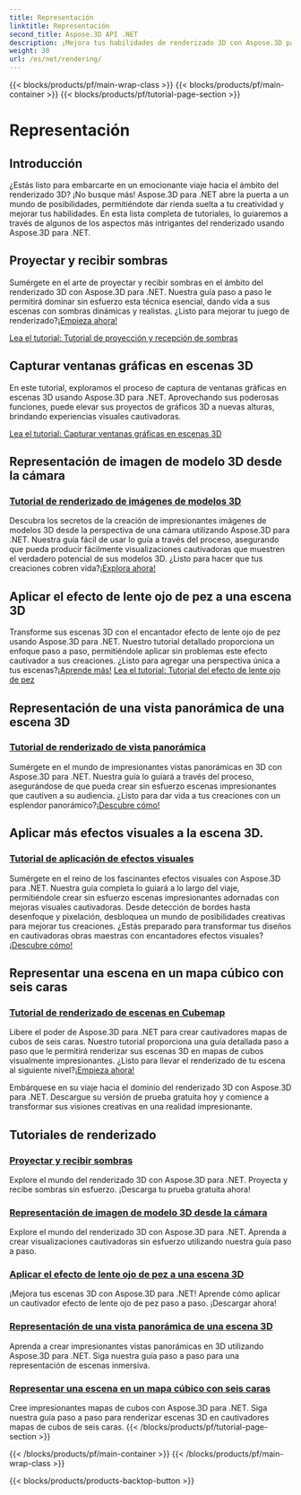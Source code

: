 ```yaml
---
title: Representación
linktitle: Representación
second_title: Aspose.3D API .NET
description: ¡Mejora tus habilidades de renderizado 3D con Aspose.3D para .NET! Proyecte sombras, cree visualizaciones cautivadoras, aplique efectos de lentes de ojo de pez y más.
weight: 30
url: /es/net/rendering/
---
```


{{< blocks/products/pf/main-wrap-class >}}
{{< blocks/products/pf/main-container >}}
{{< blocks/products/pf/tutorial-page-section >}}

# Representación

## Introducción

¿Estás listo para embarcarte en un emocionante viaje hacia el ámbito del renderizado 3D? ¡No busque más! Aspose.3D para .NET abre la puerta a un mundo de posibilidades, permitiéndote dar rienda suelta a tu creatividad y mejorar tus habilidades. En esta lista completa de tutoriales, lo guiaremos a través de algunos de los aspectos más intrigantes del renderizado usando Aspose.3D para .NET.

## Proyectar y recibir sombras
 Sumérgete en el arte de proyectar y recibir sombras en el ámbito del renderizado 3D con Aspose.3D para .NET. Nuestra guía paso a paso le permitirá dominar sin esfuerzo esta técnica esencial, dando vida a sus escenas con sombras dinámicas y realistas. ¿Listo para mejorar tu juego de renderizado?[¡Empieza ahora!](./cast-receive-shadows/)

[Lea el tutorial: Tutorial de proyección y recepción de sombras](./cast-receive-shadows/)


## Capturar ventanas gráficas en escenas 3D
En este tutorial, exploramos el proceso de captura de ventanas gráficas en escenas 3D usando Aspose.3D para .NET. Aprovechando sus poderosas funciones, puede elevar sus proyectos de gráficos 3D a nuevas alturas, brindando experiencias visuales cautivadoras.

[Lea el tutorial: Capturar ventanas gráficas en escenas 3D](./capture-viewport/)


## Representación de imagen de modelo 3D desde la cámara
### [Tutorial de renderizado de imágenes de modelos 3D](./render-3d-model-image/)
 Descubra los secretos de la creación de impresionantes imágenes de modelos 3D desde la perspectiva de una cámara utilizando Aspose.3D para .NET. Nuestra guía fácil de usar lo guía a través del proceso, asegurando que pueda producir fácilmente visualizaciones cautivadoras que muestren el verdadero potencial de sus modelos 3D. ¿Listo para hacer que tus creaciones cobren vida?[¡Explora ahora!](./render-3d-model-image/)

## Aplicar el efecto de lente ojo de pez a una escena 3D
Transforme sus escenas 3D con el encantador efecto de lente ojo de pez usando Aspose.3D para .NET. Nuestro tutorial detallado proporciona un enfoque paso a paso, permitiéndole aplicar sin problemas este efecto cautivador a sus creaciones. ¿Listo para agregar una perspectiva única a tus escenas?[¡Aprende más!](./fisheye-lens-effect-3d-scene/)
[Lea el tutorial: Tutorial del efecto de lente ojo de pez](./fisheye-lens-effect-3d-scene/)

## Representación de una vista panorámica de una escena 3D
### [Tutorial de renderizado de vista panorámica](./render-panorama-view/)
 Sumérgete en el mundo de impresionantes vistas panorámicas en 3D con Aspose.3D para .NET. Nuestra guía lo guiará a través del proceso, asegurándose de que pueda crear sin esfuerzo escenas impresionantes que cautiven a su audiencia. ¿Listo para dar vida a tus creaciones con un esplendor panorámico?[¡Descubre cómo!](./render-panorama-view/)

## Aplicar más efectos visuales a la escena 3D.
### [Tutorial de aplicación de efectos visuales](./apply-visual-effects/)
Sumérgete en el reino de los fascinantes efectos visuales con Aspose.3D para .NET. Nuestra guía completa lo guiará a lo largo del viaje, permitiéndole crear sin esfuerzo escenas impresionantes adornadas con mejoras visuales cautivadoras. Desde detección de bordes hasta desenfoque y pixelación, desbloquea un mundo de posibilidades creativas para mejorar tus creaciones. ¿Estás preparado para transformar tus diseños en cautivadoras obras maestras con encantadores efectos visuales?[¡Descubre cómo!](./apply-visual-effects/)

## Representar una escena en un mapa cúbico con seis caras
### [Tutorial de renderizado de escenas en Cubemap](./render-scene-cubemap/)
 Libere el poder de Aspose.3D para .NET para crear cautivadores mapas de cubos de seis caras. Nuestro tutorial proporciona una guía detallada paso a paso que le permitirá renderizar sus escenas 3D en mapas de cubos visualmente impresionantes. ¿Listo para llevar el renderizado de tu escena al siguiente nivel?[¡Empieza ahora!](./render-scene-cubemap/)

Embárquese en su viaje hacia el dominio del renderizado 3D con Aspose.3D para .NET. Descargue su versión de prueba gratuita hoy y comience a transformar sus visiones creativas en una realidad impresionante.
## Tutoriales de renderizado
### [Proyectar y recibir sombras](./cast-receive-shadows/)
Explore el mundo del renderizado 3D con Aspose.3D para .NET. Proyecta y recibe sombras sin esfuerzo. ¡Descarga tu prueba gratuita ahora!
### [Representación de imagen de modelo 3D desde la cámara](./render-3d-model-image/)
Explore el mundo del renderizado 3D con Aspose.3D para .NET. Aprenda a crear visualizaciones cautivadoras sin esfuerzo utilizando nuestra guía paso a paso.
### [Aplicar el efecto de lente ojo de pez a una escena 3D](./fisheye-lens-effect-3d-scene/)
¡Mejora tus escenas 3D con Aspose.3D para .NET! Aprende cómo aplicar un cautivador efecto de lente ojo de pez paso a paso. ¡Descargar ahora!
### [Representación de una vista panorámica de una escena 3D](./render-panorama-view/)
Aprenda a crear impresionantes vistas panorámicas en 3D utilizando Aspose.3D para .NET. Siga nuestra guía paso a paso para una representación de escenas inmersiva.
### [Representar una escena en un mapa cúbico con seis caras](./render-scene-cubemap/)
Cree impresionantes mapas de cubos con Aspose.3D para .NET. Siga nuestra guía paso a paso para renderizar escenas 3D en cautivadores mapas de cubos de seis caras.
{{< /blocks/products/pf/tutorial-page-section >}}

{{< /blocks/products/pf/main-container >}}
{{< /blocks/products/pf/main-wrap-class >}}

{{< blocks/products/products-backtop-button >}}
